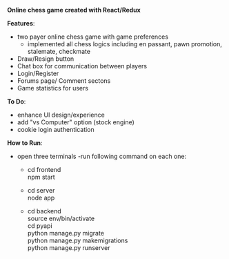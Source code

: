 <b>Online chess game created with React/Redux</b>

<b>Features</b>:
  - two payer online chess game with game preferences
    - implemented all chess logics including en passant, pawn promotion, stalemate, checkmate
  - Draw/Resign button
  - Chat box for communication between players
  - Login/Register
  - Forums page/ Comment sectons
  - Game statistics for users

<b>To Do</b>:
  - enhance UI design/experience
  - add "vs Computer" option (stock engine)
  - cookie login authentication

<b>How to Run</b>:
  - open three terminals
  -run following command on each one:

    - cd frontend
        <br>
      npm start
   
    - cd server
      <br>
      node app
   
    - cd backend <br>
      source env/bin/activate <br>
      cd pyapi <br>
      python manage.py migrate <br>
      python manage.py makemigrations <br>
      python manage.py runserver


